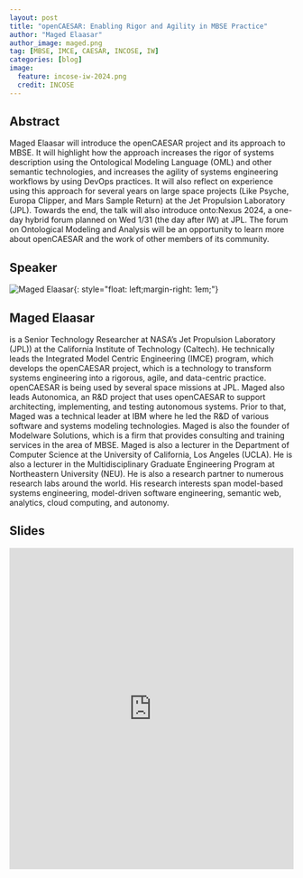 ```yaml
---
layout: post
title: "openCAESAR: Enabling Rigor and Agility in MBSE Practice"
author: "Maged Elaasar"
author_image: maged.png
tag: [MBSE, IMCE, CAESAR, INCOSE, IW]
categories: [blog]
image:
  feature: incose-iw-2024.png
  credit: INCOSE
---
```


## Abstract

Maged Elaasar will introduce the openCAESAR project and its approach to MBSE. It will highlight how the approach increases the rigor of systems description using the Ontological Modeling Language (OML) and other semantic technologies, and increases the agility of systems engineering workflows by using DevOps practices. It will also reflect on experience using this approach for several years on large space projects (Like Psyche, Europa Clipper, and Mars Sample Return) at the Jet Propulsion Laboratory (JPL). Towards the end, the talk will also introduce onto:Nexus 2024, a one-day hybrid forum planned on Wed 1/31 (the day after IW) at JPL. The forum on Ontological Modeling and Analysis will be an opportunity to learn more about openCAESAR and the work of other members of its community.

## Speaker

![Maged Elaasar](/assets/img/maged.png){: style="float: left;margin-right: 1em;"}

<h2>Maged Elaasar</h2> is a Senior Technology Researcher at NASA’s Jet Propulsion Laboratory (JPL)) at the California Institute of Technology (Caltech). He technically leads the Integrated Model Centric Engineering (IMCE) program, which develops the openCAESAR project, which is a technology to transform systems engineering into a rigorous, agile, and data-centric practice. openCAESAR is being used by several space missions at JPL. Maged also leads Autonomica, an R&D project that uses  openCAESAR to support architecting, implementing, and testing autonomous systems. Prior to that, Maged was a technical leader at IBM where he led the R&D of various software and systems modeling technologies. Maged is also the founder of Modelware Solutions, which is a firm that provides consulting and training services in the area of MBSE. Maged is also a lecturer in the Department of Computer Science at the University of California, Los Angeles (UCLA). He is also a lecturer in the Multidisciplinary Graduate Engineering Program at Northeastern University (NEU). He is also a research partner to numerous research labs around the world. His research interests span model-based systems engineering, model-driven software engineering, semantic web, analytics, cloud computing, and autonomy.

## Slides

<style>
.responsive-wrap iframe{ max-width: 100%;}
</style>
<div class="responsive-wrap">
<!-- this is the embed code provided by Google -->
  <iframe src="https://docs.google.com/presentation/d/1DpRqLBLn4BCvdYgqaSr9uYsl-RpbjShxfrbGm6S_oxY/edit?usp=sharing" frameborder="0" width="960" height="569" allowfullscreen="true" mozallowfullscreen="true" webkitallowfullscreen="true"></iframe>
<!-- Google embed ends -->
</div>
